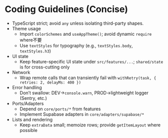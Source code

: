 # Coding Guidelines (Concise)

- TypeScript strict; avoid `any` unless isolating third-party shapes.
- Theme usage
  - Import `colorSchemes` and `useAppTheme()`; avoid dynamic `require` where不要
  - Use `textStyles` for typography (e.g., `textStyles.body`, `textStyles.h3`)
- UI state
  - Keep feature-specific UI state under `src/features/...`; `shared/state` is for cross-cutting only
- Network
  - Wrap remote calls that can transiently fail with `withRetry(task, { retries: 2, delayMs: 400 })`
- Error handling
  - Don’t swallow: DEV→`console.warn`, PROD→lightweight logger (Sentry, etc.)
- Ports/Adapters
  - Depend on `core/ports/*` from features
  - Implement Supabase adapters in `core/adapters/supabase/*`
- Lists and rendering
  - Keep `extraData` small; memoize rows; provide `getItemLayout` where possible

